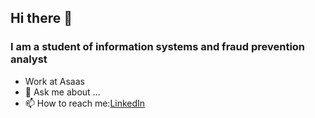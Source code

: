 ## Hi there 👋
### I am a student of information systems and fraud prevention analyst

- Work at Asaas
- 💬 Ask me about ...
- 📫 How to reach me:[LinkedIn](https://www.linkedin.com/in/elisangeladiassilva/)

